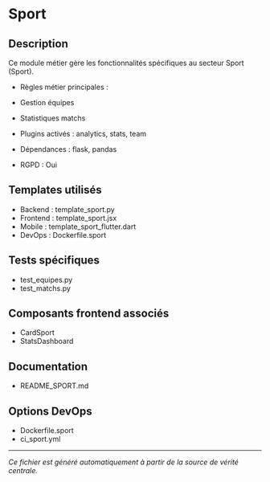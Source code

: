 # Sport

## Description
Ce module métier gère les fonctionnalités spécifiques au secteur Sport (Sport).

- Règles métier principales :
- Gestion équipes
- Statistiques matchs


- Plugins activés : analytics, stats, team
- Dépendances : flask, pandas
- RGPD : Oui

## Templates utilisés
- Backend : template_sport.py
- Frontend : template_sport.jsx
- Mobile : template_sport_flutter.dart
- DevOps : Dockerfile.sport

## Tests spécifiques
- test_equipes.py
- test_matchs.py


## Composants frontend associés
- CardSport
- StatsDashboard


## Documentation
- README_SPORT.md


## Options DevOps
- Dockerfile.sport
- ci_sport.yml


---
*Ce fichier est généré automatiquement à partir de la source de vérité centrale.*